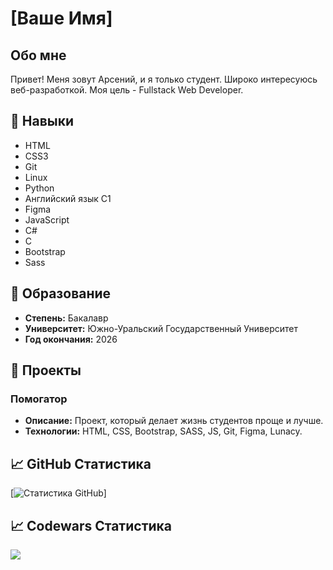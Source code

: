 # [Ваше Имя]

## Обо мне

Привет! Меня зовут Арсений, и я только студент. Широко интересуюсь веб-разработкой. Моя цель - Fullstack Web Developer.

## 🚀 Навыки

- HTML
- CSS3
- Git
- Linux
- Python
- Английский язык C1
- Figma
- JavaScript
- C#
- C
- Bootstrap
- Sass

[//]: <## 💼 Опыт работыКроме реализации проекта для Акселератора ЮУрГУ, увы нет(### [Название Компании]- **Должность:** [Ваша должность]- **Период работы:** [Месяц Год начала – Месяц Год окончания]- **Описание:** Краткое описание вашей работы, ваши обязанности и достижения.>

## 🌱 Образование

- **Степень:** Бакалавр
- **Университет:** Южно-Уральский Государственный Университет
- **Год окончания:** 2026

[//]: <## 🌐 Связаться со мной- [LinkedIn](ссылка на ваш LinkedIn)- [Twitter](ссылка на ваш Twitter)- [Почта](ваша почта)>

## 📝 Проекты

### Помогатор

- **Описание:** Проект, который делает жизнь студентов проще и лучше.
- **Технологии:** HTML, CSS, Bootstrap, SASS, JS, Git, Figma, Lunacy.

## 📈 GitHub Статистика

[![Статистика GitHub](https://github-readme-stats.vercel.app/api?username=VenomousTruck&show_icons=true&count_private=true)]

[//]: <## 🤝 Как со мной связатьсяЕсли у вас есть вопросы или предложения, не стесняйтесь связаться со мной:- Email: [ваша почта]- LinkedIn: [ссылка на ваш LinkedIn]>

[//]: <## 📝 ЛицензияЭтот проект лицензирован по лицензии [Лицензия] - см. файл [LICENSE.md](ссылка на файл) для подробностей.>

## 📈 Codewars Статистика

<img src="https://www.codewars.com/users/moxty/badges/large">



